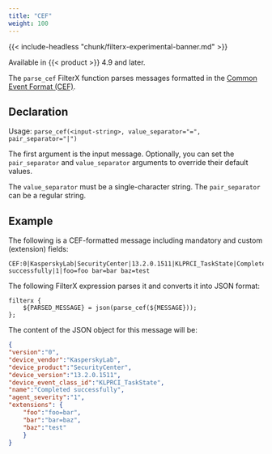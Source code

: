 ```yaml
---
title: "CEF"
weight: 100
---
```

<!-- This file is under the copyright of Axoflow, and licensed under Apache License 2.0, except for using the Axoflow and AxoSyslog trademarks. -->

{{< include-headless "chunk/filterx-experimental-banner.md" >}}

Available in {{< product >}} 4.9 and later.

The `parse_cef` FilterX function parses messages formatted in the [Common Event Format (CEF)](https://www.microfocus.com/documentation/arcsight/arcsight-smartconnectors-8.3/cef-implementation-standard/Content/CEF/Chapter%201%20What%20is%20CEF.htm).

## Declaration

Usage: `parse_cef(<input-string>, value_separator="=", pair_separator="|")`

The first argument is the input message. Optionally, you can set the `pair_separator` and `value_separator` arguments to override their default values.

The `value_separator` must be a single-character string. The `pair_separator` can be a regular string.

## Example

The following is a CEF-formatted message including mandatory and custom (extension) fields:

```shell
CEF:0|KasperskyLab|SecurityCenter|13.2.0.1511|KLPRCI_TaskState|Completed successfully|1|foo=foo bar=bar baz=test
```

The following FilterX expression parses it and converts it into JSON format:

```shell
filterx {
    ${PARSED_MESSAGE} = json(parse_cef(${MESSAGE}));
};
```

The content of the JSON object for this message will be:

```json
{
"version":"0",
"device_vendor":"KasperskyLab",
"device_product":"SecurityCenter",
"device_version":"13.2.0.1511",
"device_event_class_id":"KLPRCI_TaskState",
"name":"Completed successfully",
"agent_severity":"1",
"extensions": {
    "foo":"foo=bar",
    "bar":"bar=baz",
    "baz":"test"
    }
}
```
